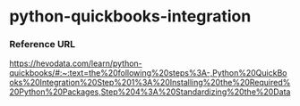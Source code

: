 # python-quickbooks-integration

### Reference URL

https://hevodata.com/learn/python-quickbooks/#:~:text=the%20following%20steps%3A-,Python%20QuickBooks%20Integration%20Step%201%3A%20Installing%20the%20Required%20Python%20Packages,Step%204%3A%20Standardizing%20the%20Data
